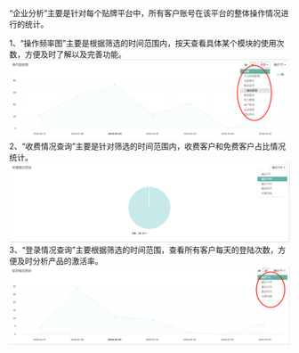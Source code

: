 “企业分析”主要是针对每个贴牌平台中，所有客户账号在该平台的整体操作情况进行的统计。

1、“操作频率图”主要是根据筛选的时间范围内，按天查看具体某个模块的使用次数，方便及时了解以及完善功能。![](/assets/1520226184%281%29.jpg)2、“收费情况查询”主要是针对筛选的时间范围内，收费客户和免费客户占比情况统计。![](/assets/1520226362%281%29.jpg)3、“登录情况查询”主要根据筛选的时间范围，查看所有客户每天的登陆次数，方便及时分析产品的激活率。![](/assets/1520226471.jpg)

